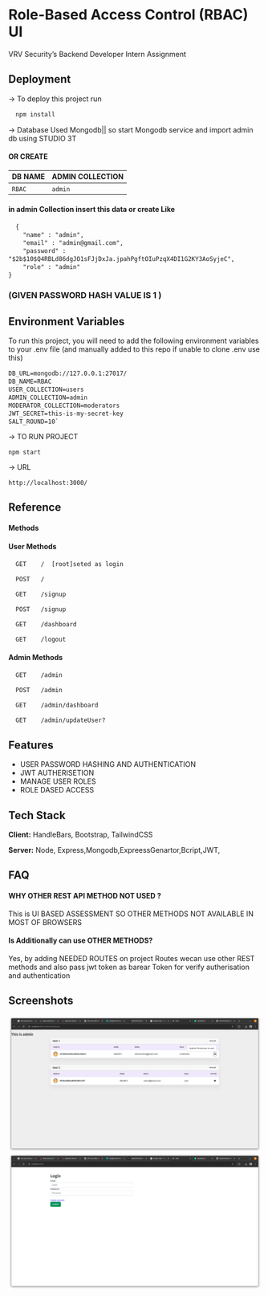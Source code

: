 
# Role-Based Access Control (RBAC) UI

VRV Security’s Backend Developer Intern Assignment

## Deployment

-> To deploy this project run


```bash
  npm install
```

-> Database Used Mongodb|| so start Mongodb service and import admin db using STUDIO 3T





#### OR CREATE 


| DB NAME | ADMIN COLLECTION    
| :-------- | :------- |
| `RBAC` | `admin` | 

#### in admin Collection insert this data or create Like

```
  {
    "name" : "admin",
    "email" : "admin@gmail.com",
    "password" : "$2b$10$Q4RBLd86dgJO1sFJjDxJa.jpahPgftOIuPzqX4DI1G2KY3AoSyjeC",
    "role" : "admin"
}
```
### (GIVEN PASSWORD HASH VALUE IS 1 )




## Environment Variables

To run this project, you will need to add the following environment variables to your .env file (and manually added to this repo if unable to clone .env use this)
```
DB_URL=mongodb://127.0.0.1:27017/
DB_NAME=RBAC
USER_COLLECTION=users
ADMIN_COLLECTION=admin
MODERATOR_COLLECTION=moderators
JWT_SECRET=this-is-my-secret-key
SALT_ROUND=10`
```


-> TO RUN PROJECT 

```
npm start

```
-> URL


```
http://localhost:3000/

```
## Reference

#### Methods
#### User Methods

```
  GET    /  [root]seted as login
```

```
  POST   /
```
```
  GET    /signup
```
```
  POST   /signup
```
```
  GET    /dashboard
```
```
  GET    /logout
```
#### Admin Methods

```
  GET    /admin
```
```
  POST   /admin
```

```
  GET    /admin/dashboard
```
```
  GET    /admin/updateUser?
```



## Features

- USER PASSWORD HASHING AND AUTHENTICATION
- JWT AUTHERISETION
- MANAGE USER ROLES
- ROLE DASED ACCESS


## Tech Stack

**Client:** HandleBars, Bootstrap, TailwindCSS

**Server:** Node, Express,Mongodb,ExpreessGenartor,Bcript,JWT,


## FAQ

#### WHY OTHER REST API METHOD NOT USED ?

This is UI BASED ASSESSMENT  SO  OTHER METHODS NOT AVAILABLE IN MOST OF BROWSERS

#### Is Additionally can use OTHER METHODS?

Yes, by adding NEEDED ROUTES on project Routes wecan use other REST methods and also pass jwt token as barear Token for verify autherisation and authentication


## Screenshots

![App Screenshot](https://raw.githubusercontent.com/Azharkoivila/Role-Based-Access-Control-RBAC-UI/refs/heads/main/ScreenShots/Screenshot%20from%202024-11-28%2019-34-13.png)
![App Screenshot](https://raw.githubusercontent.com/Azharkoivila/Role-Based-Access-Control-RBAC-UI/refs/heads/main/ScreenShots/Screenshot%20from%202024-11-28%2019-34-23.png)


